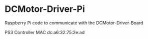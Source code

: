 # DCMotor-Driver-Pi
Raspberry Pi code to communicate with the DCMotor-Driver-Board

PS3 Controller MAC  dc:a6:32:75:2e:ad